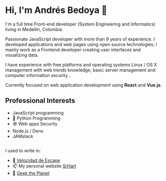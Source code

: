 # Hi, I'm Andrés Bedoya 👋

I'm a full time Front-end developer (System Engineering and Informatics) living in Medellín, Colombia.

Passionate JavaScript developer with more than 9 years of experience. I developed applications and web pages using open source technologies; I mainly work as a Frontend developer creating user interfaces and visualizing data.

I have experience with free platforms and operating systems Linux / OS X management with web trends knowledge, basic server management and computer information security...

Currently focused on web application development using **React** and **Vue.js**.

## Professional Interests
- JavaScript programming
- 🐍 Python Programming
- 🕸 Web apps Security
- Node.js / Deno
- JAMstack

##
I used to write in:
- 💨 [Velocidad de Escape](https://velocidadescape.com/)
- 📫 My personal website [SrHart](https://srhart.co/)
- 👾 [Geek the Planet](https://geektheplanet.net/)
